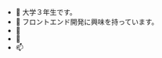 - 👋 大学３年生です。
- 👀 フロントエンド開発に興味を持っています。
- 🌱 
- 💞️
- 📫 

<!---
tennmusu/tennmusu is a ✨ special ✨ repository because its `README.md` (this file) appears on your GitHub profile.
You can click the Preview link to take a look at your changes.
--->
